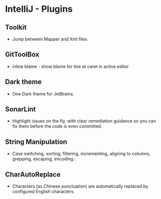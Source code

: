 # IntelliJ - Plugins

## Toolkit
* Jump between Mapper and Xml files

## GitToolBox
* inline blame - show blame for line at caret in active editor

## Dark theme
* One Dark theme for JetBrains.

## SonarLint
* Highlight issues on the fly, with clear remediation guidance so you can fix them before the code is even committed. 

## String Manipulation
* Case switching, sorting, filtering, incrementing, aligning to columns, grepping, escaping, encoding..

## CharAutoReplace
* Characters (as Chinese punctuation) are automatically replaced by configured English characters. 
